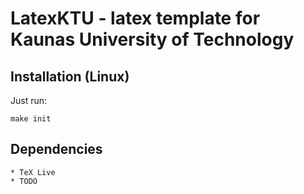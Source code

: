 # LatexKTU - latex template for Kaunas University of Technology

## Installation (Linux)

Just run:

    make init

## Dependencies

    * TeX Live
    * TODO
